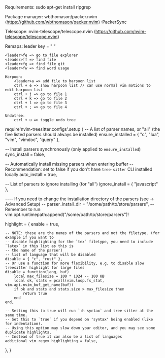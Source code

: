 
Requirements: 
    sudo apt-get install ripgrep
    
Package manager:
    wbthomason/packer.nvim (https://github.com/wbthomason/packer.nvim)
    :PackerSync

Telescope:
    nvim-telescope/telescope.nvim (https://github.com/nvim-telescope/telescope.nvim)


Remaps:
    leader key = " "

    <leader>fe => go to file explorer
    <leader>ff => find file 
    <leader>fg => find file git
    <leader>fw => find word usage

    Harpoon:
        <leader>a => add file to harpoon list
        ctrl + e => show harpoon list // can use normal vim motions to edit harpoon list
        ctrl + j => go to file 1
        ctrl + k => go to file 2
        ctrl + l => go to file 3
        ctrl + ; => go to file 4

    Undotree:
        ctrl + u => toggle undo tree
require'nvim-treesitter.configs'.setup {
  -- A list of parser names, or "all" (the five listed parsers should always be installed)
  ensure_installed = { "c", "lua", "vim", "vimdoc", "query" },

  -- Install parsers synchronously (only applied to `ensure_installed`)
  sync_install = false,

  -- Automatically install missing parsers when entering buffer
  -- Recommendation: set to false if you don't have `tree-sitter` CLI installed locally
  auto_install = true,

  -- List of parsers to ignore installing (for "all")
  ignore_install = { "javascript" },

  ---- If you need to change the installation directory of the parsers (see -> Advanced Setup)
  -- parser_install_dir = "/some/path/to/store/parsers", -- Remember to run vim.opt.runtimepath:append("/some/path/to/store/parsers")!

  highlight = {
    enable = true,

    -- NOTE: these are the names of the parsers and not the filetype. (for example if you want to
    -- disable highlighting for the `tex` filetype, you need to include `latex` in this list as this is
    -- the name of the parser)
    -- list of language that will be disabled
    disable = { "c", "rust" },
    -- Or use a function for more flexibility, e.g. to disable slow treesitter highlight for large files
    disable = function(lang, buf)
        local max_filesize = 100 * 1024 -- 100 KB
        local ok, stats = pcall(vim.loop.fs_stat, vim.api.nvim_buf_get_name(buf))
        if ok and stats and stats.size > max_filesize then
            return true
        end
    end,

    -- Setting this to true will run `:h syntax` and tree-sitter at the same time.
    -- Set this to `true` if you depend on 'syntax' being enabled (like for indentation).
    -- Using this option may slow down your editor, and you may see some duplicate highlights.
    -- Instead of true it can also be a list of languages
    additional_vim_regex_highlighting = false,
  },
}
